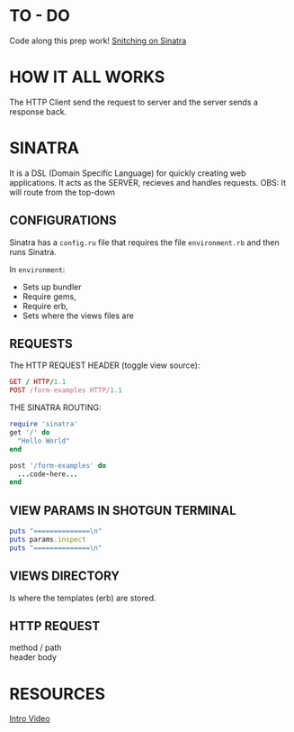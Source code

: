 # TO - DO
Code along this prep work!
[Snitching on Sinatra](https://github.com/sf-sea-lions-2017/snitching-on-sinatra-challenge)

# HOW IT ALL WORKS
The HTTP Client send the request to server and the server sends a response back.  

# SINATRA
It is a DSL (Domain Specific Language) for quickly creating web applications.
It acts as the SERVER, recieves and handles requests.
OBS: It will route from the top-down  

## CONFIGURATIONS
Sinatra has a `config.ru` file that requires the file `environment.rb` and then runs Sinatra.  

In `environment`:  
- Sets up bundler
- Require gems, 
- Require erb, 
- Sets where the views files are

## REQUESTS
The HTTP REQUEST HEADER (toggle view source):
```ruby
GET / HTTP/1.1
POST /form-examples HTTP/1.1
```
THE SINATRA ROUTING:
```ruby
require 'sinatra'
get '/' do
  "Hello World"
end

post '/form-examples' do
  ...code-here...
end
```
## VIEW PARAMS IN SHOTGUN TERMINAL
``` ruby
puts "==============\n"
puts params.inspect
puts "==============\n"
```
## VIEWS DIRECTORY
Is where the templates (erb) are stored.

## HTTP REQUEST
method / path  
header 
body 

# RESOURCES
[Intro Video](https://talks.devbootcamp.com/intro-to-sinatra-1)
